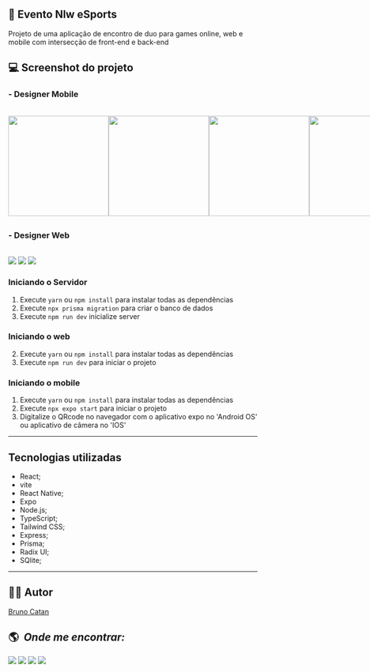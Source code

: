 ## 📝 Evento Nlw eSports

Projeto de uma aplicação de encontro de duo para games online, web e mobile com intersecção de front-end e back-end

## 💻 Screenshot do projeto

<h3> - Designer Mobile </h3><br>

<div style="display: flex;">
    <img src="https://user-images.githubusercontent.com/75697499/191368998-daa4252e-f2ea-40cb-83b7-60a876083766.jpg" width="203px">
    <img src="https://user-images.githubusercontent.com/75697499/191369065-981cbf67-119c-48d0-b317-33dd39105f77.jpg" width="203px">
    <img src="https://user-images.githubusercontent.com/75697499/191369082-8bdeea17-4238-4949-b333-8b1c4f8fc939.jpg" width="203px">
    <img src="https://user-images.githubusercontent.com/75697499/191369099-720e65bb-af44-4bfa-8fe6-87623d62fc15.jpg" width="203px">
</div>

##

<h3> - Designer Web</h3><br>

<div style="align-items: center;">
    <img src="https://user-images.githubusercontent.com/75697499/191372936-034c8614-98ee-4e66-b1a2-0d82ced799fe.png">
    <img src="https://user-images.githubusercontent.com/75697499/191372940-c8149454-21a9-450e-9931-3e4f70acedf7.png">
    <img src="https://user-images.githubusercontent.com/75697499/191372941-ae33aae0-d3a4-450a-96d7-87712e52a103.png">
</div>

### Iniciando o Servidor

1. Execute `yarn` ou `npm install` para instalar todas as dependências
2. Execute `npx prisma migration` para criar o banco de dados
3. Execute `npm run dev` inicialize server

### Iniciando o web

2. Execute `yarn` ou `npm install` para instalar todas as dependências
3. Execute `npm run dev` para iniciar o projeto

### Iniciando o mobile

1. Execute `yarn` ou `npm install` para instalar todas as dependências
2. Execute `npx expo start` para iniciar o projeto
3. Digitalize o QRcode no navegador com o aplicativo expo no 'Android OS' ou aplicativo de câmera no 'IOS'

---

## Tecnologias utilizadas

- React;
- vite
- React Native;
- Expo
- Node.js;
- TypeScript;
- Tailwind CSS;
- Express;
- Prisma;
- Radix UI;
- SQlite;

---

## 🙋🏻 Autor

<a href="https://www.linkedin.com/in/brunocatan/" target="_blank">Bruno Catan</a>

## :earth_americas: &nbsp;<i>Onde me encontrar:</i>

<div style="display: inline_block">
  <a href="https://www.linkedin.com/in/brunocatan/" target="_blank"><img src="https://img.shields.io/badge/-LinkedIn-%230077B5?style=for-the-badge&logo=linkedin&logoColor=white"></a> 
  <a href="https://wa.me/+5517992817472" target="_blank"><img src="https://user-images.githubusercontent.com/75697499/179569090-0fd78c18-5736-457e-8971-e629be3d06b2.svg"></a>
  <a href = "mailto:devbrunocatan@gmail.com" target="_blank"><img src="https://img.shields.io/badge/-Gmail-%23333?style=for-the-badge&logo=gmail&logoColor=white" target="_blank"></a>  
  <a href="https://www.instagram.com/brunocatan" target="_blank"><img src="https://user-images.githubusercontent.com/75697499/179569889-2a993690-1c1d-4c3c-a89e-775aee94a742.svg"></a>
 </div>
